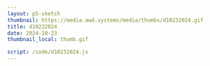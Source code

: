 ```yaml
---
layout: p5-sketch
thumbnail: https://media.awd.systems/media/thumbs/d10232024.gif
title: d10232024
date: 2024-10-23
thumbnail_local: thumb.gif

script: /code/d10232024.js
---
```

